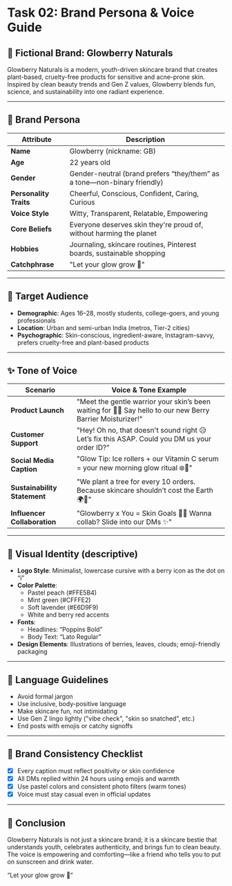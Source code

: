 # Task 02: Brand Persona & Voice Guide

## 🧴 Fictional Brand: Glowberry Naturals

Glowberry Naturals is a modern, youth-driven skincare brand that creates plant-based, cruelty-free products for sensitive and acne-prone skin. Inspired by clean beauty trends and Gen Z values, Glowberry blends fun, science, and sustainability into one radiant experience.

---

## 👤 Brand Persona

| Attribute              | Description                                                                 |
|------------------------|-----------------------------------------------------------------------------|
| **Name**              | Glowberry (nickname: GB)                                                    |
| **Age**               | 22 years old                                                                 |
| **Gender**            | Gender-neutral (brand prefers “they/them” as a tone—non-binary friendly)     |
| **Personality Traits**| Cheerful, Conscious, Confident, Caring, Curious                              |
| **Voice Style**       | Witty, Transparent, Relatable, Empowering                                    |
| **Core Beliefs**      | Everyone deserves skin they're proud of, without harming the planet          |
| **Hobbies**           | Journaling, skincare routines, Pinterest boards, sustainable shopping        |
| **Catchphrase**       | "Let your glow grow 🌱"                                                      |

---

## 🎯 Target Audience

- **Demographic**: Ages 16–28, mostly students, college-goers, and young professionals
- **Location**: Urban and semi-urban India (metros, Tier-2 cities)
- **Psychographic**: Skin-conscious, ingredient-aware, Instagram-savvy, prefers cruelty-free and plant-based products

---

## ✨ Tone of Voice

| Scenario                          | Voice & Tone Example                                                                 |
|-----------------------------------|---------------------------------------------------------------------------------------|
| **Product Launch**                | "Meet the gentle warrior your skin’s been waiting for 💪🍓 Say hello to our new Berry Barrier Moisturizer!" |
| **Customer Support**              | "Hey! Oh no, that doesn't sound right 😥 Let’s fix this ASAP. Could you DM us your order ID?" |
| **Social Media Caption**          | "Glow Tip: Ice rollers + our Vitamin C serum = your new morning glow ritual ❄️🍊"   |
| **Sustainability Statement**      | "We plant a tree for every 10 orders. Because skincare shouldn’t cost the Earth 🌍💚" |
| **Influencer Collaboration**      | "Glowberry x You = Skin Goals 🧴💖 Wanna collab? Slide into our DMs ✨"                |

---

## 🌈 Visual Identity (descriptive)

- **Logo Style**: Minimalist, lowercase cursive with a berry icon as the dot on “i”
- **Color Palette**:  
  - Pastel peach (#FFE5B4)  
  - Mint green (#CFFFE2)  
  - Soft lavender (#E6D9F9)  
  - White and berry red accents
- **Fonts**:  
  - Headlines: “Poppins Bold”  
  - Body Text: “Lato Regular”
- **Design Elements**: Illustrations of berries, leaves, clouds; emoji-friendly packaging

---

## 💬 Language Guidelines

- Avoid formal jargon
- Use inclusive, body-positive language
- Make skincare fun, not intimidating
- Use Gen Z lingo lightly ("vibe check", "skin so snatched", etc.)
- End posts with emojis or catchy signoffs

---

## 🔁 Brand Consistency Checklist

- [x] Every caption must reflect positivity or skin confidence
- [x] All DMs replied within 24 hours using emojis and warmth
- [x] Use pastel colors and consistent photo filters (warm tones)
- [x] Voice must stay casual even in official updates

---

## 📌 Conclusion

Glowberry Naturals is not just a skincare brand; it is a skincare bestie that understands youth, celebrates authenticity, and brings fun to clean beauty. The voice is empowering and comforting—like a friend who tells you to put on sunscreen and drink water.

“Let your glow grow 🌱”
